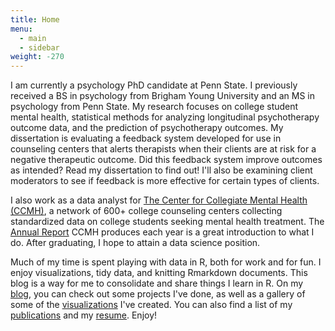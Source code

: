 ```yaml
---
title: Home
menu:
  - main
  - sidebar
weight: -270
---
```


I am currently a psychology PhD candidate at Penn State. I previously received a BS in psychology from Brigham Young University and an MS in psychology from Penn State. My research focuses on college student mental health, statistical methods for analyzing longitudinal psychotherapy outcome data, and the prediction of psychotherapy outcomes. My dissertation is evaluating a feedback system developed for use in counseling centers that alerts therapists when their clients are at risk for a negative therapeutic outcome. Did this feedback system improve outcomes as intended? Read my dissertation to find out! I'll also be examining client moderators to see if feedback is more effective for certain types of clients.  

I also work as a data analyst for [The Center for Collegiate Mental Health (CCMH)](http://ccmh.psu.edu), a network of 600+ college counseling centers collecting standardized data on college students seeking mental health treatment. The [Annual Report](https://sites.psu.edu/ccmh/files/2019/09/2018-Annual-Report-9.27.19-FINAL.pdf) CCMH produces each year is a great introduction to what I do. After graduating, I hope to attain a data science position.    

Much of my time is spent playing with data in R, both for work and for fun. I enjoy visualizations, tidy data, and  knitting Rmarkdown documents. This blog is a way for me to consolidate and share things I learn in R.  On my [blog](blog/), you can check out some projects I've done, as well as a gallery of some of the [visualizations](visualizations/) I've created. You can also find a list of my [publications](publications/) and my [resume](resume/). Enjoy!

 
